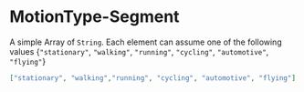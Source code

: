 # MotionType-Segment

A simple Array of `String`.
Each element can assume one of the following values {`"stationary"`, `"walking"`, `"running"`, `"cycling"`, `"automotive"`, `"flying"`}

```json
["stationary", "walking","running", "cycling", "automotive", "flying"]
```
